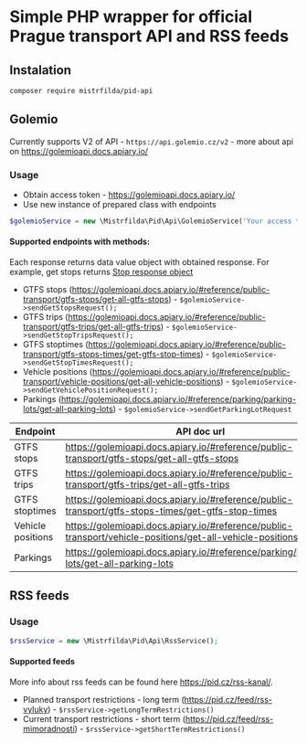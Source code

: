 # Simple PHP wrapper for official Prague transport API and RSS feeds

## Instalation

```bash
composer require mistrfilda/pid-api 
```

## Golemio

Currently supports V2 of API - ```https://api.golemio.cz/v2``` - more about api on https://golemioapi.docs.apiary.io/

### Usage

- Obtain access token - https://golemioapi.docs.apiary.io/
- Use new instance of prepared class with endpoints

```php
$golemioService = new \Mistrfilda\Pid\Api\GolemioService('Your access token');
```

#### Supported endpoints with methods:
Each response returns data value object with obtained response. For example, get stops returns [Stop response object](https://github.com/Mistrfilda/pid-api/blob/master/src/Stop/StopResponse.php)
- GTFS stops (https://golemioapi.docs.apiary.io/#reference/public-transport/gtfs-stops/get-all-gtfs-stops) - ```$golemioService->sendGetStopsRequest();```
- GTFS trips (https://golemioapi.docs.apiary.io/#reference/public-transport/gtfs-trips/get-all-gtfs-trips) - ```$golemioService->sendGetStopTripsRequest();```
- GTFS stoptimes (https://golemioapi.docs.apiary.io/#reference/public-transport/gtfs-stops-times/get-gtfs-stop-times) - ```$golemioService->sendGetStopTimesRequest();```
- Vehicle positions (https://golemioapi.docs.apiary.io/#reference/public-transport/vehicle-positions/get-all-vehicle-positions) - ```$golemioService->sendGetVehiclePositionRequest();```
- Parkings (https://golemioapi.docs.apiary.io/#reference/parking/parking-lots/get-all-parking-lots) - ```$golemioService->sendGetParkingLotRequest``` 

| Endpoint          | API doc url                                                                                               | Golemio service method                                  |
|-------------------|-----------------------------------------------------------------------------------------------------------|---------------------------------------------------------|
| GTFS stops        | https://golemioapi.docs.apiary.io/#reference/public-transport/gtfs-stops/get-all-gtfs-stops               | ```$golemioService->sendGetStopsRequest();```           |
| GTFS trips        | https://golemioapi.docs.apiary.io/#reference/public-transport/gtfs-trips/get-all-gtfs-trips               | ```$golemioService->sendGetStopTripsRequest();```       |
| GTFS stoptimes    | https://golemioapi.docs.apiary.io/#reference/public-transport/gtfs-stops-times/get-gtfs-stop-times        | ```$golemioService->sendGetStopTimesRequest();```       |
| Vehicle positions | https://golemioapi.docs.apiary.io/#reference/public-transport/vehicle-positions/get-all-vehicle-positions | ```$golemioService->sendGetVehiclePositionRequest();``` |
| Parkings          | https://golemioapi.docs.apiary.io/#reference/parking/parking-lots/get-all-parking-lots                    | ```$golemioService->sendGetParkingLotRequest```         |

## RSS feeds

### Usage

```php
$rssService = new \Mistrfilda\Pid\Api\RssService();
```

#### Supported feeds

More info about rss feeds can be found here https://pid.cz/rss-kanal/.

- Planned transport restrictions - long term (https://pid.cz/feed/rss-vyluky) - ```$rssService->getLongTermRestrictions()```
- Current transport restrictions - short term (https://pid.cz/feed/rss-mimoradnosti) - ```$rssService->getShortTermRestrictions()```